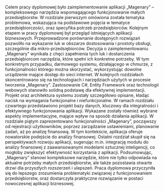 Celem pracy dyplomowej było zaimplementowanie aplikacji „Magenary” –
kompleksowego narzędzia wspomagającego funkcjonowanie małych przedsiębiorstw.
W rozdziale pierwszym omówiona została tematyka problemowa, wskazująca na podstawowe
pojęcia w tematyce przedsiębiorczości, oraz specyfika potrzeb przedsiębiorców. Kolejnym
etapem w pracy dyplomowej był przegląd istniejących aplikacji biznesowych. Przeprowadzone
porównanie dostępnych rozwiązań pozwoliło na wykazanie luk w obszarze dostosowania
i prostoty obsługi, szczególnie dla mikro-przedsiębiorców. Decyzja o zaimplementowaniu
„Magenary” wynikała z chęci zapełnienia tych luk i dostarczenia przedsiębiorcom narzędzia,
które spełni ich konkretne potrzeby. W tym konkretnym przypadku, darmowego systemu,
działającego w chmurze, z funkcjonalności którego można skorzystać, wykorzystując dowolne
urządzenie mające dostęp do sieci internet. W kolejnych rozdziałach skoncentrowano się na
technologiach i narzędziach użytych w procesie tworzenia „Magenary”. Zastosowanie C#,
Entity Framework oraz technologii webowych stanowiło solidną podstawę dla efektywnej
implementacji. Projekt oraz architektura systemu zostały szczegółowo opisane, kładąc nacisk
na wymagania funkcjonalne i niefunkcjonalne. W ramach rozdziału czwartego przedstawiono
projekt bazy danych, kluczowy dla integralności i efektywnego funkcjonowania aplikacji.
Wykazane zostały również wybrane aspekty implementacyjne, mające wpływ na sposób
działania aplikacji. W rozdziale piątym zaprezentowano funkcjonalności „Magenary”,
począwszy od rejestracji użytkowników, poprzez zarządzanie ustawieniami, planowanie zadań,
aż po analizę finansową. W tym kontekście, aplikacja oferuje nowatorskie podejście do analizy
finansowej. Ostatni rozdział skupił się na perspektywach rozwoju aplikacji, sugerując m.in.
integrację modułu do analizy finansowej z zaawansowanymi modelami sztucznej inteligencji,
co mogłoby zwiększyć efektywność korzystania z aplikacji.
Podsumowując, „Magenary” stanowi kompleksowe narzędzie, które nie tylko odpowiada na
aktualne potrzeby małych przedsiębiorstw, ale także pozostawia otwarte drzwi dla przyszłych
rozszerzeń i ulepszeń. Praca dyplomowa przyczyniła się do lepszego zrozumienia problematyki
związanej z funkcjonowaniem przedsiębiorstw, oraz dostarczyła praktyczne rozwiązanie
w postaci nowoczesnej aplikacji biznesowej.
